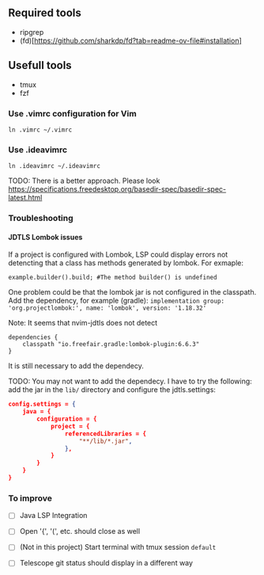 ## Required tools
- ripgrep
- (fd)[https://github.com/sharkdp/fd?tab=readme-ov-file#installation]

## Usefull tools
- tmux
- fzf

### Use .vimrc configuration for Vim

`ln .vimrc ~/.vimrc`

### Use .ideavimrc


`ln .ideavimrc ~/.ideavimrc`

TODO: There is a better approach. Please look https://specifications.freedesktop.org/basedir-spec/basedir-spec-latest.html

### Troubleshooting

#### JDTLS Lombok issues

If a project is configured with Lombok, LSP could display errors not detencting that a class has methods generated by lombok. For exmaple:

```
example.builder().build; #The method builder() is undefined
```

One problem could be that the lombok jar is not configured in the classpath. Add the dependency, for example (gradle):
`implementation group: 'org.projectlombok:', name: 'lombok', version: '1.18.32'`

Note: It seems that nvim-jdtls does not detect 

```
dependencies {
    classpath "io.freefair.gradle:lombok-plugin:6.6.3"
}
```
It is still necessary to add the dependecy.

TODO: You may not want to add the dependecy. I have to try the following: add the jar in the `lib/` directory and configure the jdtls.settings:

```json
config.settings = {
    java = {
        configuration = {
            project = {
                referencedLibraries = {
                    "**/lib/*.jar",
                },
            }
        }
    }
}
```


### To improve

- [ ] Java LSP Integration
- [ ] Open '{', '(', etc. should close as well
- [ ] (Not in this project) Start terminal with tmux session `default`
- [ ] Telescope git status should display in a different way


